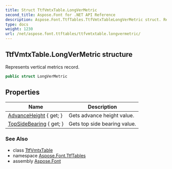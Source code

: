 ```yaml
---
title: Struct TtfVmtxTable.LongVerMetric
second_title: Aspose.Font for .NET API Reference
description: Aspose.Font.TtfTables.TtfVmtxTableLongVerMetric struct. Represents vertical metrics record
type: docs
weight: 1230
url: /net/aspose.font.ttftables/ttfvmtxtable.longvermetric/
---
```

## TtfVmtxTable.LongVerMetric structure

Represents vertical metrics record.

```csharp
public struct LongVerMetric
```

## Properties

| Name | Description |
| --- | --- |
| [AdvanceHeight](../../aspose.font.ttftables/ttfvmtxtable.longvermetric/advanceheight) { get; } | Gets advance height value. |
| [TopSideBearing](../../aspose.font.ttftables/ttfvmtxtable.longvermetric/topsidebearing) { get; } | Gets top side bearing value. |

### See Also

* class [TtfVmtxTable](../ttfvmtxtable/)
* namespace [Aspose.Font.TtfTables](../../aspose.font.ttftables/)
* assembly [Aspose.Font](../../)



